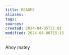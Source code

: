 ```yaml
---
title: README
aliases: 
tags: 
sources:
created: 2024-04-05T21:01
modified: 2024-04-06T15:15
---
```


Ahoy matey
